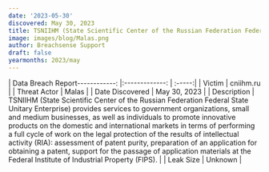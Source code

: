 ```yaml
---
date: '2023-05-30'
discovered: May 30, 2023
title: TSNIIHM (State Scientific Center of the Russian Federation Federal State Unitary Enterprise)
image: images/blog/Malas.png
author: Breachsense Support
draft: false
yearmonths: 2023/may
---
```


| Data Breach Report------------:     |:-------------:    | :-----:|
| Victim      | cniihm.ru      | 
| Threat Actor      | Malas      | 
| Date Discovered      | May 30, 2023      | 
| Description      | TSNIIHM (State Scientific Center of the Russian Federation Federal State Unitary Enterprise) provides services to government organizations, small and medium businesses, as well as individuals to promote innovative products on the domestic and international markets in terms of performing a full cycle of work on the legal protection of the results of intellectual activity (RIA): assessment of patent purity, preparation of an application for obtaining a patent, support for the passage of application materials at the Federal Institute of Industrial Property (FIPS).      | 
| Leak Size      | Unknown      | 

